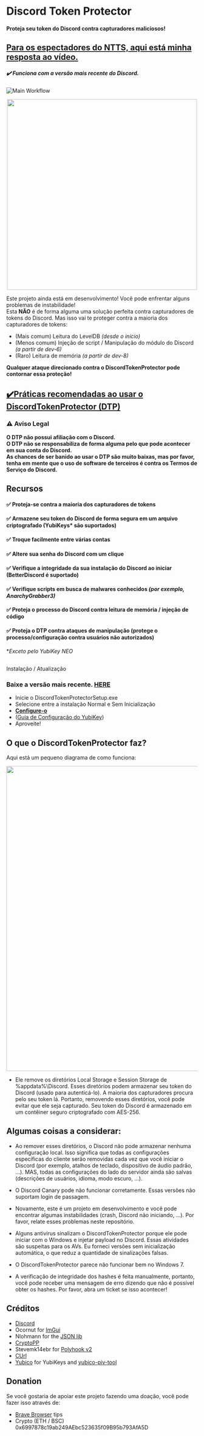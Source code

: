 # Discord Token Protector
#### Proteja seu token do Discord contra capturadores maliciosos!

## [Para os espectadores do NTTS, aqui está minha resposta ao vídeo.](NTTS.md)

##### ✔️ **Funciona com a versão mais recente do Discord.**

![Main Workflow](https://github.com/andro2157/DiscordTokenProtector/actions/workflows/msbuild.yml/badge.svg)

<p align="center">
  <img width="500" src="Assets/DiscordTokenProtectorUI.png">
</p>

Este projeto ainda está em desenvolvimento! Você pode enfrentar alguns problemas de instabilidade!\
Esta **NÃO** é de forma alguma uma solução perfeita contra capturadores de tokens do Discord.
Mas isso vai te proteger contra a maioria dos capturadores de tokens:
- (Mais comum) Leitura do LevelDB *(desde o início)*
- (Menos comum) Injeção de script / Manipulação do módulo do Discord *(a partir de dev-6)*
- (Raro) Leitura de memória *(a partir de dev-8)*

**Qualquer ataque direcionado contra o DiscordTokenProtector pode contornar essa proteção!**

## [✔️Práticas recomendadas ao usar o DiscordTokenProtector (DTP)](goodpractice.md)

### ⚠️ Aviso Legal
**O DTP não possui afiliação com o Discord.**\
**O DTP não se responsabiliza de forma alguma pelo que pode acontecer em sua conta do Discord.**\
**As chances de ser banido ao usar o DTP são muito baixas, mas por favor, tenha em mente que o uso de software de terceiros é contra os Termos de Serviço do Discord.**


## Recursos

#### ✅ Proteja-se contra a maioria dos capturadores de tokens
#### ✅ Armazene seu token do Discord de forma segura em um arquivo criptografado (YubiKeys* são suportados)
#### ✅ Troque facilmente entre várias contas
#### ✅ Altere sua senha do Discord com um clique
#### ✅ Verifique a integridade da sua instalação do Discord ao iniciar (BetterDiscord é suportado)
#### ✅ Verifique scripts em busca de malwares conhecidos *(por exemplo, AnarchyGrabber3)*
#### ✅ Proteja o processo do Discord contra leitura de memória / injeção de código
#### ✅ Proteja o DTP contra ataques de manipulação (protege o processo/configuração contra usuários não autorizados)

**Exceto pelo YubiKey NEO*

## 
Instalação / Atualização

### Baixe a versão mais recente. **[HERE](https://github.com/andro2157/DiscordTokenProtector/releases)**

* Inicie o DiscordTokenProtectorSetup.exe
* Selecione entre a instalação Normal e Sem Inicialização
* **[Configure-o](Setup.md)**
* ([Guia de Configuração do YubiKey](YubiSetup.md))
* Aproveite!

## O que o DiscordTokenProtector faz?

Aqui está um pequeno diagrama de como funciona:

<p align="center">
  <img width="800" src="Assets/how_does_it_work.jpg">
</p>


* Ele remove os diretórios Local Storage e Session Storage de %appdata%\Discord.
Esses diretórios podem armazenar seu token do Discord (usado para autenticá-lo).
A maioria dos capturadores procura pelo seu token lá. Portanto, removendo esses diretórios, você pode evitar que ele seja capturado.
Seu token do Discord é armazenado em um contêiner seguro criptografado com AES-256.

## Algumas coisas a considerar:

* Ao remover esses diretórios, o Discord não pode armazenar nenhuma configuração local.
Isso significa que todas as configurações específicas do cliente serão removidas cada vez que você iniciar o Discord (por exemplo, atalhos de teclado, dispositivo de áudio padrão, ...).
MAS, todas as configurações do lado do servidor ainda são salvas (descrições de usuários, idioma, modo escuro, ...).

* O Discord Canary pode não funcionar corretamente. Essas versões não suportam login de passagem.

* Novamente, este é um projeto em desenvolvimento e você pode encontrar algumas instabilidades (crash, Discord não iniciando, ...). Por favor, relate esses problemas neste repositório.

* Alguns antivírus sinalizam o DiscordTokenProtector porque ele pode iniciar com o Windows e injetar payload no Discord.
Essas atividades são suspeitas para os AVs. Eu forneci versões sem inicialização automática, o que reduz a quantidade de sinalizações falsas.

* O DiscordTokenProtector parece não funcionar bem no Windows 7.

* A verificação de integridade dos hashes é feita manualmente, portanto, você pode receber uma mensagem de erro dizendo que não é possível obter os hashes. Por favor, abra um ticket se isso acontecer!

## Créditos

* [Discord](https://discord.com/)
* Ocornut for [ImGui](https://github.com/ocornut/imgui)
* Nlohmann for the [JSON lib](https://github.com/nlohmann/json)
* [CryptoPP](https://www.cryptopp.com/)
* Stevemk14ebr for [Polyhook v2](https://github.com/stevemk14ebr/PolyHook_2_0)
* [CUrl](https://curl.se/)
* [Yubico](https://www.yubico.com/) for YubiKeys and [yubico-piv-tool](https://github.com/Yubico/yubico-piv-tool)

## Donation

Se você gostaria de apoiar este projeto fazendo uma doação, você pode fazer isso através de:
* [Brave Browser](https://brave.com/) tips
* Crypto (ETH / BSC) 0x6997878c19ab249AEbc523635f09B95b793AfA5D
